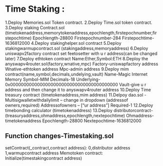 # Time Staking :

1.Deploy Memories.sol Token contract.
2.Deploy Time.sol token contract.
3.Deploy staking Contract.sol (timetokenaddress,memorytokenaddress,epochlength,firstepochnumber,firstepochtime)
Epochlength-28800
Firstepochnumber-284
Firstepochtime-1636812000
4.Deploy stakinghelper.sol contract
5.Deploy stakingwarmupcontract.sol (stakingaddress,memoryaddress)
6.Deploy uniswapv2factory contract set feetosetter with u r address(can be changed later)
7.Deploy ethtoken contract Name:Ether,Symbol:ETH
8.Deploy the anyswapv4router.sol(factory,wnative,mpc)
Factory-uniswapfactory address
Wnative-ethtoken address
Mpc-admin address
9.Deploy mim contract(name,symbol,decimals,undelying,vault)
Name-Magic Internet Memory
Symbol-MIM
Decimals-18
Underlying-0x0000000000000000000000000000000000000000
Vault-give u r address and then change it to anyswapv4router address
10.Deploy Time treasury contract (timetokenaddress,mim address)
11.Delpoy dao.sol -Multisigwalletwithdailylimit – change in dropdown (addressof owners,required)
Addressofowners – [“ur address”]
Required-1
12.Deploy timebonding calculator (timetokenaddress)
13.Deploy distributorcontract-(treasuryaddress,ohmaddress,epochlength,nextepochtime)
Ohmaddress-timetokenaddress
Epochlength-28800
Nextepochtime-1636812000

## Function changes-Timestaking.sol

setContract(\_contract,contract address):
0,distributor address
1,warmupcontract address
Memotoken contract:
Initialize(timestakingcontract address)
